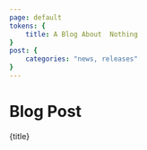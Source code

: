 ```yaml
---
page: default
tokens: {
    title: A Blog About  Nothing
}
post: {
    categories: "news, releases"
}
---
```


# Blog Post

{title}
